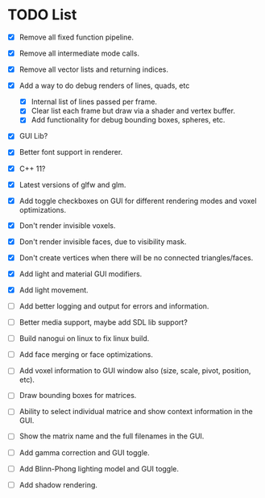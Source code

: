 # TODO List

- [x] Remove all fixed function pipeline.
- [x] Remove all intermediate mode calls.
- [x] Remove all vector lists and returning indices.
- [x] Add a way to do debug renders of lines, quads, etc
  - [x] Internal list of lines passed per frame.
  - [x] Clear list each frame but draw via a shader and vertex buffer.
  - [x] Add functionality for debug bounding boxes, spheres, etc.
- [x] GUI Lib?
- [x] Better font support in renderer.
- [x] C++ 11?
- [x] Latest versions of glfw and glm.
- [x] Add toggle checkboxes on GUI for different rendering modes and voxel optimizations.
- [x] Don't render invisible voxels.
- [x] Don't render invisible faces, due to visibility mask.
- [x] Don't create vertices when there will be no connected triangles/faces.
- [x] Add light and material GUI modifiers.
- [x] Add light movement.
- [ ] Add better logging and output for errors and information.
- [ ] Better media support, maybe add SDL lib support?
- [ ] Build nanogui on linux to fix linux build.
- [ ] Add face merging or face optimizations.
- [ ] Add voxel information to GUI window also (size, scale, pivot, position, etc).
- [ ] Draw bounding boxes for matrices.
- [ ] Ability to select individual matrice and show context information in the GUI.
- [ ] Show the matrix name and the full filenames in the GUI.
- [ ] Add gamma correction and GUI toggle.
- [ ] Add Blinn-Phong lighting model and GUI toggle.
- [ ] Add shadow rendering.

